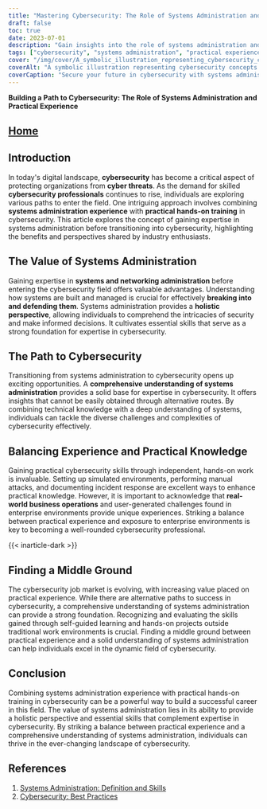 ```yaml
---
title: "Mastering Cybersecurity: The Role of Systems Administration and Practical Experience"
draft: false
toc: true
date: 2023-07-01
description: "Gain insights into the role of systems administration and practical experience in building a successful career in cybersecurity."
tags: ["cybersecurity", "systems administration", "practical experience", "networking administration", "cyber threats", "holistic perspective", "technical knowledge", "enterprise environments", "real-world operations", "cybersecurity professionals", "hands-on training", "skills development", "cyber defense", "cyber resilience", "career path", "cybersecurity job market", "transitioning to cybersecurity", "cybersecurity skills", "cybersecurity expertise", "systems management", "cybersecurity foundation", "cybersecurity challenges", "practical knowledge", "cybersecurity professionals", "building a cybersecurity career", "hands-on projects", "self-guided learning", "cybersecurity industry", "cybersecurity education", "cybersecurity workforce"]
cover: "/img/cover/A_symbolic_illustration_representing_cybersecurity_concepts.png"
coverAlt: "A symbolic illustration representing cybersecurity concepts and protection."
coverCaption: "Secure your future in cybersecurity with systems administration and practical experience."
---
```


**Building a Path to Cybersecurity: The Role of Systems Administration and Practical Experience**

## [Home](/cyber-security-career-playbook-start/)

## Introduction

In today's digital landscape, **cybersecurity** has become a critical aspect of protecting organizations from **cyber threats**. As the demand for skilled **cybersecurity professionals** continues to rise, individuals are exploring various paths to enter the field. One intriguing approach involves combining **systems administration experience** with **practical hands-on training** in cybersecurity. This article explores the concept of gaining expertise in systems administration before transitioning into cybersecurity, highlighting the benefits and perspectives shared by industry enthusiasts.

## The Value of Systems Administration

Gaining expertise in **systems and networking administration** before entering the cybersecurity field offers valuable advantages. Understanding how systems are built and managed is crucial for effectively **breaking into and defending them**. Systems administration provides a **holistic perspective**, allowing individuals to comprehend the intricacies of security and make informed decisions. It cultivates essential skills that serve as a strong foundation for expertise in cybersecurity.

## The Path to Cybersecurity

Transitioning from systems administration to cybersecurity opens up exciting opportunities. A **comprehensive understanding of systems administration** provides a solid base for expertise in cybersecurity. It offers insights that cannot be easily obtained through alternative routes. By combining technical knowledge with a deep understanding of systems, individuals can tackle the diverse challenges and complexities of cybersecurity effectively.

## Balancing Experience and Practical Knowledge

Gaining practical cybersecurity skills through independent, hands-on work is invaluable. Setting up simulated environments, performing manual attacks, and documenting incident response are excellent ways to enhance practical knowledge. However, it is important to acknowledge that **real-world business operations** and user-generated challenges found in enterprise environments provide unique experiences. Striking a balance between practical experience and exposure to enterprise environments is key to becoming a well-rounded cybersecurity professional.

{{< inarticle-dark >}}

## Finding a Middle Ground

The cybersecurity job market is evolving, with increasing value placed on practical experience. While there are alternative paths to success in cybersecurity, a comprehensive understanding of systems administration can provide a strong foundation. Recognizing and evaluating the skills gained through self-guided learning and hands-on projects outside traditional work environments is crucial. Finding a middle ground between practical experience and a solid understanding of systems administration can help individuals excel in the dynamic field of cybersecurity.

## Conclusion

Combining systems administration experience with practical hands-on training in cybersecurity can be a powerful way to build a successful career in this field. The value of systems administration lies in its ability to provide a holistic perspective and essential skills that complement expertise in cybersecurity. By striking a balance between practical experience and a comprehensive understanding of systems administration, individuals can thrive in the ever-changing landscape of cybersecurity.

## References

1. [Systems Administration: Definition and Skills](https://en.wikipedia.org/wiki/System_administrator)
2. [Cybersecurity: Best Practices](https://www.cisa.gov/cybersecurity)
